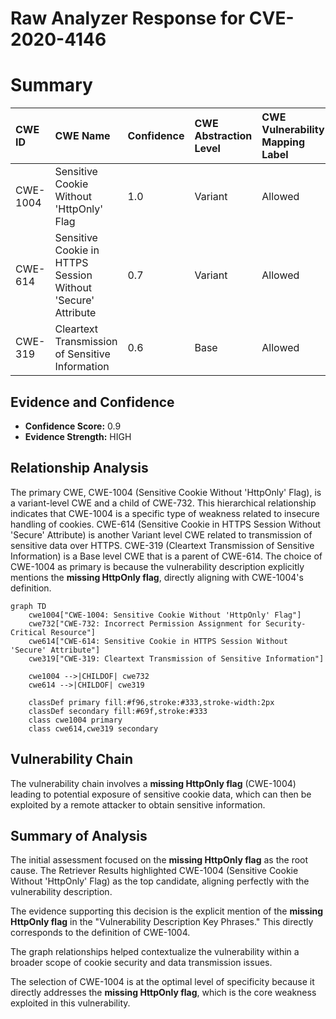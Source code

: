 # Raw Analyzer Response for CVE-2020-4146

# Summary
| CWE ID    | CWE Name                                            | Confidence | CWE Abstraction Level | CWE Vulnerability Mapping Label | CWE-Vulnerability Mapping Notes |
| :-------- | :-------------------------------------------------- | :--------- | :-------------------- | :------------------------------ | :------------------------------ |
| CWE-1004 | Sensitive Cookie Without 'HttpOnly' Flag           | 1.0        | Variant               | Allowed                         | Primary CWE                     |
| CWE-614   | Sensitive Cookie in HTTPS Session Without 'Secure' Attribute | 0.7       | Variant               | Allowed                         | Secondary Candidate             |
| CWE-319   | Cleartext Transmission of Sensitive Information   | 0.6       | Base                  | Allowed                         | Secondary Candidate             |

## Evidence and Confidence

*   **Confidence Score:** 0.9
*   **Evidence Strength:** HIGH

## Relationship Analysis
The primary CWE, CWE-1004 (Sensitive Cookie Without 'HttpOnly' Flag), is a variant-level CWE and a child of CWE-732. This hierarchical relationship indicates that CWE-1004 is a specific type of weakness related to insecure handling of cookies. CWE-614 (Sensitive Cookie in HTTPS Session Without 'Secure' Attribute) is another Variant level CWE related to transmission of sensitive data over HTTPS. CWE-319 (Cleartext Transmission of Sensitive Information) is a Base level CWE that is a parent of CWE-614. The choice of CWE-1004 as primary is because the vulnerability description explicitly mentions the **missing HttpOnly flag**, directly aligning with CWE-1004's definition.

```mermaid
graph TD
    cwe1004["CWE-1004: Sensitive Cookie Without 'HttpOnly' Flag"]
    cwe732["CWE-732: Incorrect Permission Assignment for Security-Critical Resource"]
    cwe614["CWE-614: Sensitive Cookie in HTTPS Session Without 'Secure' Attribute"]
    cwe319["CWE-319: Cleartext Transmission of Sensitive Information"]

    cwe1004 -->|CHILDOF| cwe732
    cwe614 -->|CHILDOF| cwe319

    classDef primary fill:#f96,stroke:#333,stroke-width:2px
    classDef secondary fill:#69f,stroke:#333
    class cwe1004 primary
    class cwe614,cwe319 secondary
```

## Vulnerability Chain
The vulnerability chain involves a **missing HttpOnly flag** (CWE-1004) leading to potential exposure of sensitive cookie data, which can then be exploited by a remote attacker to obtain sensitive information.

## Summary of Analysis
The initial assessment focused on the **missing HttpOnly flag** as the root cause. The Retriever Results highlighted CWE-1004 (Sensitive Cookie Without 'HttpOnly' Flag) as the top candidate, aligning perfectly with the vulnerability description.

The evidence supporting this decision is the explicit mention of the **missing HttpOnly flag** in the "Vulnerability Description Key Phrases." This directly corresponds to the definition of CWE-1004.

The graph relationships helped contextualize the vulnerability within a broader scope of cookie security and data transmission issues.

The selection of CWE-1004 is at the optimal level of specificity because it directly addresses the **missing HttpOnly flag**, which is the core weakness exploited in this vulnerability.